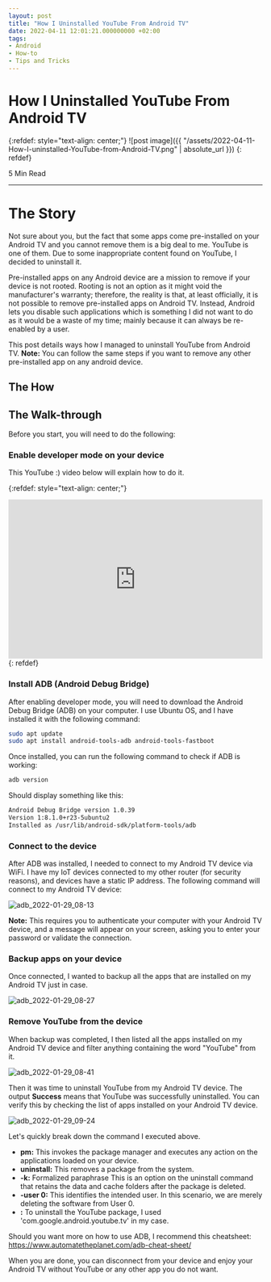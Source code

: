 ```yaml
---
layout: post
title: "How I Uninstalled YouTube From Android TV"
date: 2022-04-11 12:01:21.000000000 +02:00
tags:
- Android
- How-to
- Tips and Tricks
---
```

# How I Uninstalled YouTube From Android TV

{:refdef: style="text-align: center;"}
![post image]({{ "/assets/2022-04-11-How-I-uninstalled-YouTube-from-Android-TV.png" | absolute_url }})
{: refdef}

5 Min Read

---

# The Story

Not sure about you, but the fact that some apps come pre-installed on your Android TV and you cannot remove them is a big deal to me. YouTube is one of them. Due to some inappropriate content found on YouTube, I decided to uninstall it.

Pre-installed apps on any Android device are a mission to remove if your device is not rooted. Rooting is not an option as it might void the manufacturer's warranty; therefore, the reality is that, at least officially, it is not possible to remove pre-installed apps on Android TV. Instead, Android lets you disable such applications which is something I did not want to do as it would be a waste of my time; mainly because it can always be re-enabled by a user.

This post details ways how I managed to uninstall YouTube from Android TV.
**Note:** You can follow the same steps if you want to remove any other pre-installed app on any android device.

## The How

## The Walk-through

Before you start, you will need to do the following:

### Enable developer mode on your device

This YouTube :) video below will explain how to do it.

{:refdef: style="text-align: center;"}
<iframe width="100%" height="315" src="https://www.youtube.com/embed/t1d4Uu04GlU" title="YouTube video player" frameborder="0" allow="accelerometer; autoplay; clipboard-write; encrypted-media; gyroscope; picture-in-picture" allowfullscreen></iframe>
{: refdef}

### Install ADB (Android Debug Bridge)

After enabling developer mode, you will need to download the Android Debug Bridge (ADB) on your computer. I use Ubuntu OS, and I have installed it with the following command:

```bash
sudo apt update
sudo apt install android-tools-adb android-tools-fastboot
```

Once installed, you can run the following command to check if ADB is working:

```bash
adb version
```

Should display something like this:

```bash
Android Debug Bridge version 1.0.39
Version 1:8.1.0+r23-5ubuntu2
Installed as /usr/lib/android-sdk/platform-tools/adb
```

### Connect to the device

After ADB was installed, I needed to connect to my Android TV device via WiFi. I have my IoT devices connected to my other router (for security reasons), and devices have a static IP address.
The following command will connect to my Android TV device:

![adb_2022-01-29_08-13](https://user-images.githubusercontent.com/7910856/162721278-c0076805-f5a7-4e04-9ad9-f19cfea95315.png)

**Note:** This requires you to authenticate your computer with your Android TV device, and a message will appear on your screen, asking you to enter your password or validate the connection.

### Backup apps on your device

Once connected, I wanted to backup all the apps that are installed on my Android TV just in case.

![adb_2022-01-29_08-27](https://user-images.githubusercontent.com/7910856/162721275-4d957f04-8436-4e3a-924c-bbe9c694d5e5.png)

### Remove YouTube from the device

When backup was completed, I then listed all the apps installed on my Android TV device and filter anything containing the word "YouTube" from it.

![adb_2022-01-29_08-41](https://user-images.githubusercontent.com/7910856/162721272-f24a8168-9949-418a-bc87-7f1bf9494f6e.png)

Then it was time to uninstall YouTube from my Android TV device. The output **Success** means that YouTube was successfully uninstalled. You can verify this by checking the list of apps installed on your Android TV device.

![adb_2022-01-29_09-24](https://user-images.githubusercontent.com/7910856/162721262-720feb30-d693-4371-90a2-ffbda5b7a348.png)

Let's quickly break down the command I executed above.

- **pm:** This invokes the package manager and executes any action on the applications loaded on your device.
- **uninstall:** This removes a package from the system.
- **-k:** Formalized paraphrase This is an option on the uninstall command that retains the data and cache folders after the package is deleted.
- **-user 0:** This identifies the intended user. In this scenario, we are merely deleting the software from User 0.
- **<name of package>:** To uninstall the YouTube package, I used 'com.google.android.youtube.tv' in my case.

Should you want more on how to use ADB, I recommend this cheatsheet: <https://www.automatetheplanet.com/adb-cheat-sheet/>

When you are done, you can disconnect from your device and enjoy your Android TV without YouTube or any other app you do not want.
